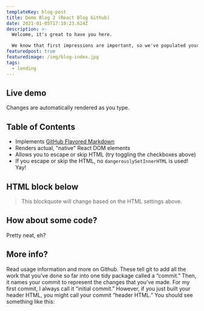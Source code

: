 ```yaml
---
templateKey: blog-post
title: Demo Blog 2 (React Blog Github)
date: 2021-01-05T17:10:23.624Z
description: >-
  Welcome, it's great to have you here.

  We know that first impressions are important, so we've populated your new site with some initial getting started posts that will help you get familiar with everything in no time.
featuredpost: true
featuredimage: /img/blog-index.jpg
tags:
  - lending
---
```

## Live demo

Changes are automatically rendered as you type.

## Table of Contents

* Implements [GitHub Flavored Markdown](https://github.github.com/gfm/)
* Renders actual, "native" React DOM elements
* Allows you to escape or skip HTML (try toggling the checkboxes above)
* If you escape or skip the HTML, no `dangerouslySetInnerHTML` is used! Yay!

## HTML block below

> This blockquote will change based on the HTML settings above.

## How about some code?

Pretty neat, eh?

## More info?

Read usage information and more on Github. These tell git to add all the work that you’ve done so far into one tidy package called a “commit.” Then, it names your commit to represent the changes that you’ve made. For my first commit, I always call it “initial commit.” However, if you just built your header HTML, you might call your commit “header HTML.” You should see something like this: